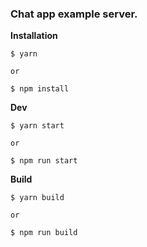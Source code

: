 ### Chat app example server.

__Installation__

```
$ yarn

or

$ npm install
```

__Dev__

```
$ yarn start

or

$ npm run start

````

__Build__

```
$ yarn build

or

$ npm run build
